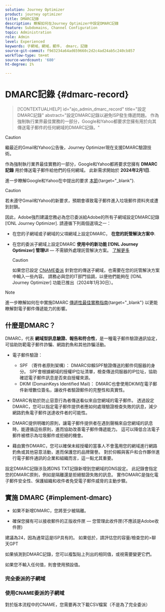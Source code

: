 ```yaml
---
solution: Journey Optimizer
product: journey optimizer
title: DMARC記錄
description: 瞭解如何在Journey Optimizer中設定DMARC記錄
feature: Subdomains, Channel Configuration
topic: Administration
role: Admin
level: Experienced
keywords: 子網域，網域，郵件， dmarc，記錄
source-git-commit: f9d3234a64ad659660c2d2c4ad24ab5c240cb857
workflow-type: tm+mt
source-wordcount: '680'
ht-degree: 1%

---
```


# DMARC記錄 {#dmarc-record}

>[!CONTEXTUALHELP]
>id="ajo_admin_dmarc_record"
>title="設定DMARC記錄"
>abstract="設定DMARC記錄以避免ISP發生傳遞問題。 作為強制執行業界最佳實務的一部分，Google和Yahoo都要求您擁有用於向其傳送電子郵件的任何網域的DMARC記錄。"

>[!CAUTION]
>
>繼最近的Gmail和Yahoo公告後，Journey Optimizer現在支援DMARC驗證技術。

<!--TO ADD TO AJO HOME PAGE (first tab)

>[!TAB Mandatory DMARC update]

As part of their enforcing industry best practices, Google and Yahoo will both be requiring that you have a DMARC record for any domain you use to send email to them, starting on **February 1st, 2024**. Make sure that you have DMARC record set up for all the subdomains that you have delegated to Adobe in Journey Optimizer.

[![image](using/assets/do-not-localize/learn-more-button.svg)](using/configuration/dmarc-record-update.md)
-->

作為強制執行業界最佳實務的一部分，Google和Yahoo都將要求您擁有 **DMARC記錄** 用於傳送電子郵件給他們的任何網域。 此新需求開始於 **2024年2月1日**.

進一步瞭解Google和Yahoo在中提出的要求 [本節](https://experienceleague.adobe.com/docs/deliverability-learn/deliverability-best-practice-guide/additional-resources/guidance-around-changes-to-google-and-yahoo.html?lang=en#dmarc%3A){target="_blank"}.

>[!CAUTION]
>
>若未遵守Gmail和Yahoo的新要求，預期會導致電子郵件進入垃圾郵件資料夾或遭到封鎖。

因此，Adobe強烈建議您務必為您已委派給Adobe的所有子網域設定DMARC記錄 [!DNL Journey Optimizer]. 請遵循下列兩個選項之一：

* 在您的子網域或子網域的父項網域上設定DMARC， **在您的託管解決方案中**.

* 在您的委派子網域上設定DMARC **使用中的新功能 [!DNL Journey Optimizer] 管理UI**  — 不需額外處理託管解決方案。 [了解更多](#implement-dmarc)

  >[!CAUTION]
  >
  >如果您已設定 [CNAME委派](delegate-subdomain.md#cname-subdomain-delegation) 針對您的傳送子網域，也需要在您的託管解決方案中輸入一些內容。 請務必與您的IT部門協調，以便他們能夠在 [!DNL Journey Optimizer] 功能已推出（2024年1月30日）。 <!--and be ready on February 1st, 2024-->

>[!NOTE]
>
>進一步瞭解如何在中實施DMARC [傳遞性最佳實務指南](https://experienceleague.adobe.com/docs/deliverability-learn/deliverability-best-practice-guide/additional-resources/technotes/implement-dmarc.html#about){target="_blank"} 以更能瞭解對電子郵件傳遞能力的影響。

## 什麼是DMARC？

DMARC，代表 **網域型訊息驗證、報告和符合性**，是一種電子郵件驗證通訊協定，可協助防範電子郵件詐騙、網路釣魚和其他詐騙活動。

* 電子郵件驗證：

   * SPF （寄件者原則架構）： DMARC仰賴SPF驗證傳送的郵件伺服器的身分。 SPF會根據網域的授權IP位址清單，檢查傳送伺服器的IP位址，協助確認電子郵件訊息是否來自授權來源。
   * DKIM (DomainKeys Identified Mail)： DMARC也會使用DKIM在電子郵件新增數位簽名，讓收件者驗證郵件的完整性和真實性。

* DMARC有助於防止惡意行為者傳送看似來自您網域的電子郵件。 透過設定DMARC，您可以指定電子郵件提供者應如何處理驗證檢查失敗的訊息，減少網路釣魚電子郵件送達收件者的可能性。

* DMARC提供明確的原則，讓電子郵件提供者在遇到聲稱來自您網域的訊息時，能遵循這些原則，進而協助改善電子郵件傳遞能力。 這可以降低合法電子郵件被標示為垃圾郵件或拒絕的機會。

* 藉由實作DMARC，您可以確保未經授權的當事人不會濫用您的網域進行網路釣魚或其他惡意活動，進而保護您的品牌聲譽。 對於仰賴與客戶和合作夥伴進行電子郵件通訊的企業和組織而言，這一點尤其重要。

設定DMARC記錄涉及將DNS TXT記錄新增到您網域的DNS設定。 此記錄會指定您的DMARC原則，例如是隔離還是拒絕驗證失敗的訊息。 實作DMARC是強化電子郵件安全性、保護組織和收件者免受電子郵件威脅的主動步驟。

## 實施 DMARC {#implement-dmarc}

* 如果不新增DMARC，您將至少被隔離。

* 確保您擁有可以接收郵件的正版收件匣 — 您管理此收件匣(不應該是Adobe收件匣)

建議為24，因為通常這是ISP具有的。
如果低於，請評估您的容量/檢查您的>聊天GPT

如果偵測到DMARC記錄，您可以複製貼上列出的相同值，或視需要變更它們。

如果您不輸入任何值，則會使用預設值。

### 完全委派的子網域

### 使用CNAME委派的子網域

對於版本流程中的CNAME，您需要再次下載CSV檔案（不是為了完全委派）





